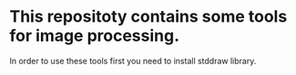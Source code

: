 # This repositoty contains some tools for image processing.

In order to use these tools first you need to install stddraw library.

